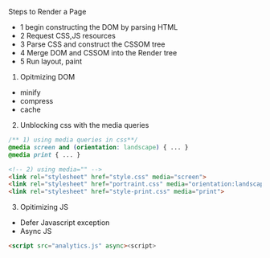 Steps to Render a Page

- 1 begin constructing the DOM by parsing HTML
- 2 Request CSS,JS resources
- 3 Parse CSS and construct the CSSOM tree
- 4 Merge DOM and CSSOM into the Render tree
- 5 Run layout, paint

1) Opitmizing DOM

- minify
- compress
- cache

2) Unblocking css with the media queries

```css
/** 1) using media queries in css**/
@media screen and (orientation: landscape) { ... }
@media print { ... }
```

```html
<!-- 2) using media="" -->
<link rel="stylesheet" href="style.css" media="screen">
<link rel="stylesheet" href="portraint.css" media="orientation:landscape">
<link rel="stylesheet" href="style-print.css" media="print">
```

3) Opitimizing JS

- Defer Javascript exception
- Async JS

```html
<script src="analytics.js" async><script>
```
